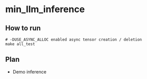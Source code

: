 # min_llm_inference

## How to run

```
# -DUSE_ASYNC_ALLOC enabled async tensor creation / deletion
make all_test
```

## Plan

* Demo inference
